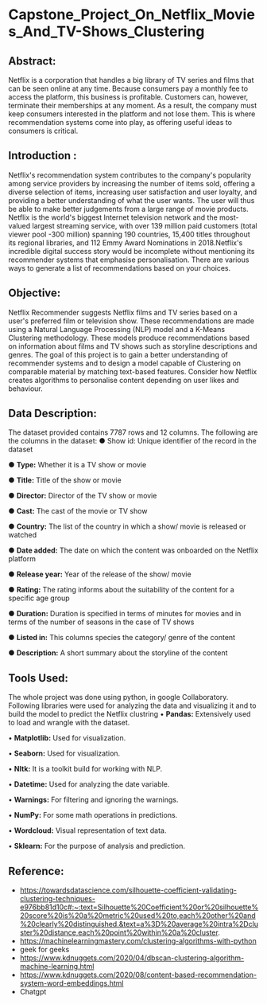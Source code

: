 # Capstone_Project_On_Netflix_Movies_And_TV-Shows_Clustering

## **Abstract:**

Netflix is a corporation that handles a big library of TV series and films that can be seen online at any time. Because consumers pay a monthly fee to access the platform, this business is profitable. Customers can, however, terminate their memberships at any moment. As a result, the company must keep consumers interested in the platform and not lose them. This is where recommendation systems come into play, as offering useful ideas to consumers is critical.

## **Introduction :**

Netflix's recommendation system contributes to the company's popularity among service providers by increasing the number of items sold, offering a diverse selection of items, increasing user satisfaction and user loyalty, and providing a better understanding of what the user wants. The user will thus be able to make better judgements from a large range of movie products. Netflix is the world's biggest Internet television network and the most-valued largest streaming service, with over 139 million paid customers (total viewer pool -300 million) spanning 190 countries, 15,400 titles throughout its regional libraries, and 112 Emmy Award Nominations in 2018.Netflix's incredible digital success story would be incomplete without mentioning its recommender systems that emphasise personalisation. There are various ways to generate a list of recommendations based on your choices.

## **Objective:**

Netflix Recommender suggests Netflix films and TV series based on a user's preferred film or television show. These recommendations are made using a Natural Language Processing (NLP) model and a K-Means Clustering methodology. These models produce recommendations based on information about films and TV shows such as storyline descriptions and genres. The goal of this project is to gain a better understanding of recommender systems and to design a model capable of Clustering on comparable material by matching text-based features. Consider how Netflix creates algorithms to personalise content depending on user likes and behaviour.

## **Data Description:**

The dataset provided contains 7787 rows and 12 columns.
The following are the columns in the dataset:
●	Show id: Unique identifier of the record in the dataset

●	**Type:** Whether it is a TV show or movie

●	**Title:** Title of the show or movie

●	**Director:** Director of the TV show or movie

●	**Cast:** The cast of the movie or TV show

●	**Country:** The list of the country in which a show/ movie is released or watched

●	**Date added:** The date on which the content was onboarded on the Netflix platform

●	**Release year:** Year of the release of the show/ movie

●	**Rating:** The rating informs about the suitability of the content for a specific age group

●	**Duration:** Duration is specified in terms of minutes for movies and in terms of the number of seasons in the case of TV shows

●	**Listed in:** This columns species the category/ genre of the content

●	**Description:** A short summary about the storyline of the content


## **Tools Used:**

The whole project was done using python, in google Collaboratory. Following libraries were used for analyzing the data and visualizing it and to build the model to predict the Netflix clustring 
•	**Pandas:** Extensively used to load and wrangle with the dataset.

•	**Matplotlib:** Used for visualization.

•	**Seaborn:** Used for visualization.

•	**Nltk:** It is a toolkit build for working with NLP.

•	**Datetime:** Used for analyzing the date variable.

•	**Warnings:** For filtering and ignoring the warnings.

•	**NumPy:** For some math operations in predictions.

•	**Wordcloud:** Visual representation of text data.

•	**Sklearn:** For the purpose of analysis and prediction.

## **Reference:**

*  https://towardsdatascience.com/silhouette-coefficient-validating-clustering-techniques-e976bb81d10c#:~:text=Silhouette%20Coefficient%20or%20silhouette%20score%20is%20a%20metric%20used%20to,each%20other%20and%20clearly%20distinguished.&text=a%3D%20average%20intra%2Dcluster%20distance,each%20point%20within%20a%20cluster.
*  https://machinelearningmastery.com/clustering-algorithms-with-python
*  geek for geeks
*  https://www.kdnuggets.com/2020/04/dbscan-clustering-algorithm-machine-learning.html
*  https://www.kdnuggets.com/2020/08/content-based-recommendation-system-word-embeddings.html
*  Chatgpt





